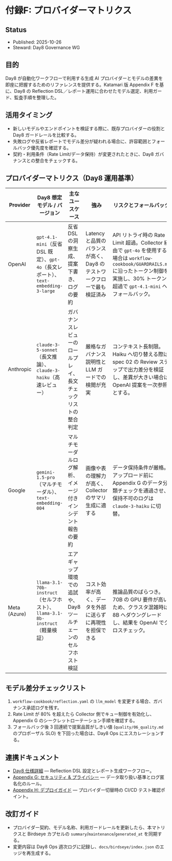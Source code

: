 # 付録F: プロバイダーマトリクス

## Status
- Published: 2025-10-26
- Steward: Day8 Governance WG

## 目的
Day8 が自動化ワークフローで利用する生成 AI プロバイダーとモデルの差異を即座に把握するためのリファレンスを提供する。Katamari 版 Appendix F を基に、Day8 の Reflection DSL／レポート運用に合わせたモデル選定、利用ガード、監査手順を整理した。

## 活用タイミング
- 新しいモデルやエンドポイントを検証する際に、既存プロバイダーの役割と Day8 ガードレールを比較する。
- 失敗ログや反省レポートでモデル差分が疑われる場合に、許容範囲とフォールバック優先度を確認する。
- 契約・利用条件（Rate Limit/データ保持）が変更されたときに、Day8 ガバナンスとの整合をチェックする。

## プロバイダーマトリクス（Day8 運用基準）
| Provider | Day8 想定モデル / バージョン | 主なユースケース | 強み | リスクとフォールバック |
| --- | --- | --- | --- | --- |
| OpenAI | `gpt-4.1-mini`（反省 DSL 既定）、`gpt-4o`（長文レポート）、`text-embedding-3-large` | 反省 DSL の洞察生成、提案下書き、ログの要約 | Latency と品質のバランスが高く、Day8 のテストワークフローで最も検証済み | API リトライ時の Rate Limit 超過。Collector 経由で `gpt-4o` を使用する場合は `workflow-cookbook/GUARDRAILS.md` に沿ったトークン制御を実施し、30% トークン超過で `gpt-4.1-mini` へフォールバック。 |
| Anthropic | `claude-3-5-sonnet`（長文推論）、`claude-3-haiku`（高速レビュー） | ガバナンスレビューのロールプレイ、長文チェックリストの整合判定 | 厳格なガバナンス説明性と LLM ガードでの検閲が充実 | コンテキスト長制限。Haiku へ切り替える際は spec 02 の Review ステップで出力差分を検証し、差異が大きい場合は OpenAI 提案を一次参照とする。 |
| Google | `gemini-1.5-pro`（マルチモーダル）、`text-embedding-004` | マルチモーダルログ解析、イメージ付きインシデント報告の要約 | 画像や表の理解力が高く、Collector のサマリ生成に適する | データ保持条件が厳格。アップロード前に Appendix G のデータ分類チェックを通過させ、保持不可のログは `claude-3-haiku` に切替。 |
| Meta (Azure) | `llama-3.1-70b-instruct`（セルフホスト）、`llama-3.1-8b-instruct`（軽量検証） | エアギャップ環境での追試や、Day8 ツールチェーンのセルフホスト検証 | コスト効率が高く、データを外部に送らずに再現性を担保できる | 推論品質のばらつき。70B の GPU 要件が高いため、クラスタ混雑時は 8B へダウングレードし、結果を OpenAI でクロスチェック。 |

## モデル差分チェックリスト
1. `workflow-cookbook/reflection.yaml` の `llm_model` を変更する場合、ガバナンス承認ログを残す。
2. Rate Limit が 80% を超えたら Collector 側でキュー制御を有効化し、Appendix G のシークレットローテーション手順を確認する。
3. フォールバック後 3 回連続で提案品質がしきい値 (`quality/06_quality.md` のプロポーザル SLO) を下回った場合は、Day8 Ops にエスカレーションする。

## 連携ドキュメント
- [Day8 仕様詳細](../day8/spec/02_spec.md) — Reflection DSL 設定とレポート生成ワークフロー。
- [Appendix G: セキュリティ & プライバシー](G_Security_Privacy.md) — データ取り扱い基準とログ匿名化のルール。
- [Appendix H: デプロイガイド](H_Deploy_Guide.md) — プロバイダー切替時の CI/CD テスト確認ポイント。

## 改訂ガイド
- プロバイダー契約、モデル名称、利用ガードレールを更新したら、本マトリクスと Birdseye カプセルの `summary`/`maintenance`/`generated_at` を同期する。
- 変更内容は Day8 Ops 週次ログに記録し、`docs/birdseye/index.json` のエッジを再生成する。
